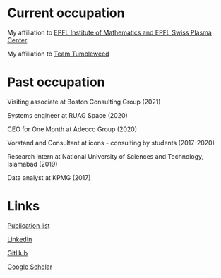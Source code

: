 <head>
<meta name="google-site-verification" content="ruOBcOn1XgWB3kz3N4Mym7lNwkgxqcFxM-pc9VEJmYs" />
</head>




  

# Current occupation

My affiliation to [EPFL Institute of Mathematics and EPFL Swiss Plasma Center](https://people.epfl.ch/markus.renoldner/)

My affiliation to [Team Tumbleweed](https://www.teamtumbleweed.eu/)

# Past occupation


Visiting associate at Boston Consulting Group (2021)

Systems engineer at RUAG Space (2020)

CEO for One Month at Adecco Group (2020)

Vorstand and Consultant at icons - consulting by students (2017-2020)

Research intern at National University of Sciences and Technology, Islamabad (2019)

Data analyst at KPMG (2017)




# Links

[Publication list](publications.md)

[LinkedIn](https://www.linkedin.com/in/markusrenoldner)

[GitHub](https://github.com/markusrenoldner)

[Google Scholar](https://scholar.google.com/citations?user=UB47bUEAAAA) 


